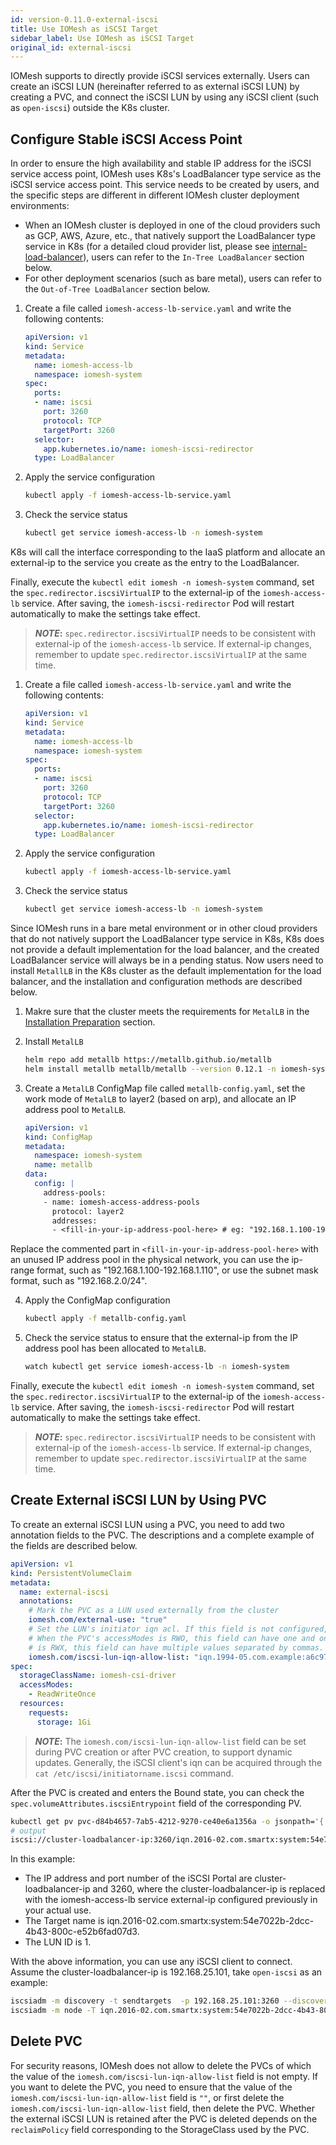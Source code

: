 ```yaml
---
id: version-0.11.0-external-iscsi
title: Use IOMesh as iSCSI Target
sidebar_label: Use IOMesh as iSCSI Target
original_id: external-iscsi
---
```


IOMesh supports to directly provide iSCSI services externally. Users can create an iSCSI LUN (hereinafter referred to as external iSCSI LUN) by creating a PVC, and connect the iSCSI LUN by using any iSCSI client (such as `open-iscsi`) outside the K8s cluster.

## Configure Stable iSCSI Access Point

In order to ensure the high availability and stable IP address for the iSCSI service access point, IOMesh uses K8s's LoadBalancer type service as the iSCSI service access point. This service needs to be created by users, and the specific steps are different in different IOMesh cluster deployment environments:
*  When an IOMesh cluster is deployed in one of the cloud providers such as GCP, AWS, Azure, etc., that natively support the LoadBalancer type service in K8s (for a detailed cloud provider list, please see [internal-load-balancer](https://kubernetes.io/docs/concepts/services-networking/service/#internal-load-balancer)), users can refer to the `In-Tree LoadBalancer` section below.
* For other deployment scenarios (such as bare metal), users can refer to the `Out-of-Tree LoadBalancer` section below.

<!--DOCUSAURUS_CODE_TABS-->

<!--In-Tree LoadBalancer-->
1. Create a file called `iomesh-access-lb-service.yaml` and write the following contents:

    ```yaml
    apiVersion: v1
    kind: Service
    metadata:
      name: iomesh-access-lb
      namespace: iomesh-system
    spec:
      ports:
      - name: iscsi
        port: 3260
        protocol: TCP
        targetPort: 3260
      selector:
        app.kubernetes.io/name: iomesh-iscsi-redirector
      type: LoadBalancer
    ```

2. Apply the service configuration

    ```bash
    kubectl apply -f iomesh-access-lb-service.yaml
    ```

3. Check the service status

    ```bash
    kubectl get service iomesh-access-lb -n iomesh-system
    ```
K8s will call the interface corresponding to the IaaS platform and allocate an external-ip to the service you create as the entry to the LoadBalancer.

Finally, execute the `kubectl edit iomesh -n iomesh-system` command, set the `spec.redirector.iscsiVirtualIP` to the external-ip of the `iomesh-access-lb` service. After saving, the `iomesh-iscsi-redirector` Pod will restart automatically to make the settings take effect.

> **_NOTE_:** `spec.redirector.iscsiVirtualIP` needs to be consistent with external-ip of the `iomesh-access-lb` service. If external-ip changes, remember to update `spec.redirector.iscsiVirtualIP` at the same time.

<!--Out-of-Tree LoadBalancer-->
1. Create a file called `iomesh-access-lb-service.yaml` and write the following contents:

    ```yaml
    apiVersion: v1
    kind: Service
    metadata:
      name: iomesh-access-lb
      namespace: iomesh-system
    spec:
      ports:
      - name: iscsi
        port: 3260
        protocol: TCP
        targetPort: 3260
      selector:
        app.kubernetes.io/name: iomesh-iscsi-redirector
      type: LoadBalancer
    ```

2. Apply the service configuration

    ```bash
    kubectl apply -f iomesh-access-lb-service.yaml
    ```

3. Check the service status

    ```bash
    kubectl get service iomesh-access-lb -n iomesh-system
    ```

Since IOMesh runs in a bare metal environment or in other cloud providers that do not natively support the LoadBalancer type service in K8s, K8s does not provide a default implementation for the load balancer, and the created LoadBalancer service will always be in a pending status. Now users need to install `MetallLB` in the K8s cluster as the default implementation for the load balancer, and the installation and configuration methods are described below.

1. Makre sure that the cluster meets the requirements for `MetalLB` in the [Installation Preparation](https://metallb.universe.tf/installation/#preparation) section.

2. Install `MetalLB`

    ```bash
    helm repo add metallb https://metallb.github.io/metallb
    helm install metallb metallb/metallb --version 0.12.1 -n iomesh-system
    ```

3. Create a `MetalLB` ConfigMap file called `metallb-config.yaml`, set the work mode of `MetalLB` to layer2 (based on arp), and allocate an IP address pool to `MetalLB`.

    ```yaml
    apiVersion: v1
    kind: ConfigMap
    metadata:
      namespace: iomesh-system
      name: metallb
    data:
      config: |
        address-pools:
        - name: iomesh-access-address-pools
          protocol: layer2
          addresses:
          - <fill-in-your-ip-address-pool-here> # eg: "192.168.1.100-192.168.1.110" or "192.168.2.0/24"
    ```
Replace the commented part in `<fill-in-your-ip-address-pool-here>` with an unused IP address pool in the physical network, you can use the ip-range format, such as "192.168.1.100-192.168.1.110", or use the subnet mask format, such as "192.168.2.0/24".

4. Apply the ConfigMap configuration

    ```bash
    kubectl apply -f metallb-config.yaml
    ```

5. Check the service status to ensure that the external-ip from the IP address pool has been allocated to `MetalLB`.

    ```bash
    watch kubectl get service iomesh-access-lb -n iomesh-system
    ```

Finally, execute the `kubectl edit iomesh -n iomesh-system` command, set the `spec.redirector.iscsiVirtualIP` to the external-ip of the `iomesh-access-lb` service. After saving, the `iomesh-iscsi-redirector` Pod will restart automatically to make the settings take effect.

> **_NOTE_:** `spec.redirector.iscsiVirtualIP` needs to be consistent with external-ip of the `iomesh-access-lb` service. If external-ip changes, remember to update `spec.redirector.iscsiVirtualIP` at the same time.

<!--END_DOCUSAURUS_CODE_TABS-->

## Create External iSCSI LUN by Using PVC

To create an external iSCSI LUN using a PVC, you need to add two annotation fields to the PVC. The descriptions and a complete example of the fields are described below.

```yaml
apiVersion: v1
kind: PersistentVolumeClaim
metadata:
  name: external-iscsi
  annotations:
    # Mark the PVC as a LUN used externally from the cluster
    iomesh.com/external-use: "true"
    # Set the LUN's initiator iqn acl. If this field is not configured, all the initiator logins are prohibited. 
    # When the PVC's accessModes is RWO, this field can have one and only one value; when the PVC's accessModes 
    # is RWX, this field can have multiple values separated by commas. For all allowed iqns, the configuration is "*/*" 
    iomesh.com/iscsi-lun-iqn-allow-list: "iqn.1994-05.com.example:a6c97f775dcb"
spec:
  storageClassName: iomesh-csi-driver
  accessModes:
    - ReadWriteOnce
  resources:
    requests:
      storage: 1Gi
```

> **_NOTE_:** The `iomesh.com/iscsi-lun-iqn-allow-list` field can be set during PVC creation or after PVC creation, to support dynamic updates. Generally, the iSCSI client's iqn can be acquired through the `cat /etc/iscsi/initiatorname.iscsi` command.

After the PVC is created and enters the Bound state, you can check the `spec.volumeAttributes.iscsiEntrypoint` field of the corresponding PV.

```bash
kubectl get pv pvc-d84b4657-7ab5-4212-9270-ce40e6a1356a -o jsonpath='{.spec.csi.volumeAttributes.iscsiEndpoint}'
# output
iscsi://cluster-loadbalancer-ip:3260/iqn.2016-02.com.smartx:system:54e7022b-2dcc-4b43-800c-e52b6fad07d3/1
```

In this example:
* The IP address and port number of the iSCSI Portal are cluster-loadbalancer-ip and 3260, where the cluster-loadbalancer-ip is replaced with the iomesh-access-lb service external-ip configured previously in your actual use.
* The Target name is iqn.2016-02.com.smartx:system:54e7022b-2dcc-4b43-800c-e52b6fad07d3.
* The LUN ID is 1.

With the above information, you can use any iSCSI client to connect. Assume the cluster-loadbalancer-ip is 192.168.25.101, take `open-iscsi` as an example:

```bash
iscsiadm -m discovery -t sendtargets  -p 192.168.25.101:3260 --discover
iscsiadm -m node -T iqn.2016-02.com.smartx:system:54e7022b-2dcc-4b43-800c-e52b6fad07d3 -p 192.168.25.101:3260  --login
```

## Delete PVC

For security reasons, IOMesh does not allow to delete the PVCs of which the value of the `iomesh.com/iscsi-lun-iqn-allow-list` field is not empty. If you want to delete the PVC, you need to ensure that the value of the `iomesh.com/iscsi-lun-iqn-allow-list` field is `""`, or first delete the `iomesh.com/iscsi-lun-iqn-allow-list` field, then delete the PVC. Whether the external iSCSI LUN is retained after the PVC is deleted depends on the `reclaimPolicy` field corresponding to the StorageClass used by the PVC.
